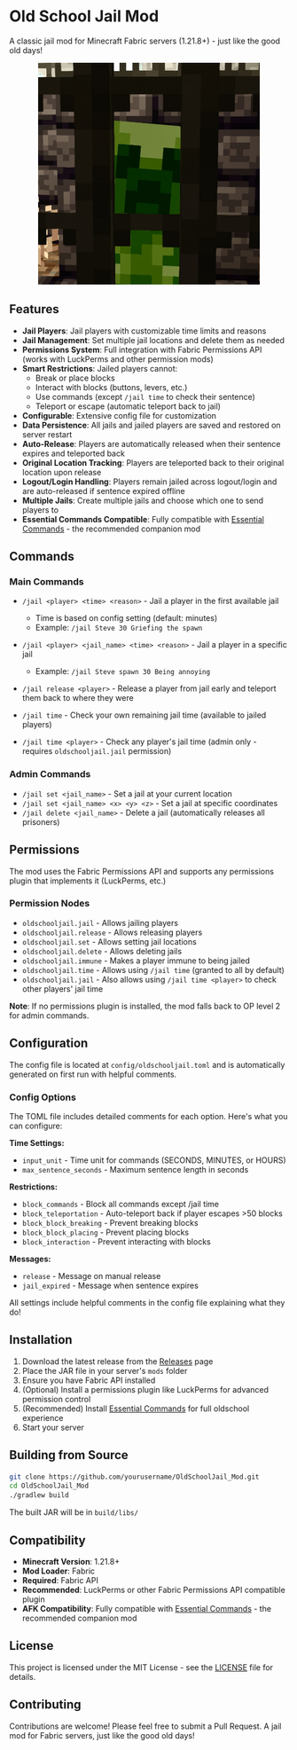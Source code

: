 # Old School Jail Mod

A classic jail mod for Minecraft Fabric servers (1.21.8+) - just like the good old days!

<p align="center">
  <img src="OldSchoolJailLogo.jpeg" alt="Old School Jail Logo" width="400">
</p>

## Features

- **Jail Players**: Jail players with customizable time limits and reasons
- **Jail Management**: Set multiple jail locations and delete them as needed
- **Permissions System**: Full integration with Fabric Permissions API (works with LuckPerms and other permission mods)
- **Smart Restrictions**: Jailed players cannot:
  - Break or place blocks
  - Interact with blocks (buttons, levers, etc.)
  - Use commands (except `/jail time` to check their sentence)
  - Teleport or escape (automatic teleport back to jail)
- **Configurable**: Extensive config file for customization
- **Data Persistence**: All jails and jailed players are saved and restored on server restart
- **Auto-Release**: Players are automatically released when their sentence expires and teleported back
- **Original Location Tracking**: Players are teleported back to their original location upon release
- **Logout/Login Handling**: Players remain jailed across logout/login and are auto-released if sentence expired offline
- **Multiple Jails**: Create multiple jails and choose which one to send players to
- **Essential Commands Compatible**: Fully compatible with [Essential Commands](https://modrinth.com/mod/essential-commands) - the recommended companion mod

## Commands

### Main Commands
- `/jail <player> <time> <reason>` - Jail a player in the first available jail
  - Time is based on config setting (default: minutes)
  - Example: `/jail Steve 30 Griefing the spawn`

- `/jail <player> <jail_name> <time> <reason>` - Jail a player in a specific jail
  - Example: `/jail Steve spawn 30 Being annoying`

- `/jail release <player>` - Release a player from jail early and teleport them back to where they were

- `/jail time` - Check your own remaining jail time (available to jailed players)
- `/jail time <player>` - Check any player's jail time (admin only - requires `oldschooljail.jail` permission)

### Admin Commands
- `/jail set <jail_name>` - Set a jail at your current location
- `/jail set <jail_name> <x> <y> <z>` - Set a jail at specific coordinates
- `/jail delete <jail_name>` - Delete a jail (automatically releases all prisoners)

## Permissions

The mod uses the Fabric Permissions API and supports any permissions plugin that implements it (LuckPerms, etc.)

### Permission Nodes
- `oldschooljail.jail` - Allows jailing players
- `oldschooljail.release` - Allows releasing players
- `oldschooljail.set` - Allows setting jail locations
- `oldschooljail.delete` - Allows deleting jails
- `oldschooljail.immune` - Makes a player immune to being jailed
- `oldschooljail.time` - Allows using `/jail time` (granted to all by default)
- `oldschooljail.jail` - Also allows using `/jail time <player>` to check other players' jail time

**Note**: If no permissions plugin is installed, the mod falls back to OP level 2 for admin commands.

## Configuration

The config file is located at `config/oldschooljail.toml` and is automatically generated on first run with helpful comments.

### Config Options

The TOML file includes detailed comments for each option. Here's what you can configure:

**Time Settings:**
- `input_unit` - Time unit for commands (SECONDS, MINUTES, or HOURS)
- `max_sentence_seconds` - Maximum sentence length in seconds

**Restrictions:**
- `block_commands` - Block all commands except /jail time
- `block_teleportation` - Auto-teleport back if player escapes >50 blocks
- `block_block_breaking` - Prevent breaking blocks
- `block_block_placing` - Prevent placing blocks  
- `block_interaction` - Prevent interacting with blocks

**Messages:**
- `release` - Message on manual release
- `jail_expired` - Message when sentence expires

All settings include helpful comments in the config file explaining what they do!

## Installation

1. Download the latest release from the [Releases](https://github.com/yourusername/OldSchoolJail_Mod/releases) page
2. Place the JAR file in your server's `mods` folder
3. Ensure you have Fabric API installed
4. (Optional) Install a permissions plugin like LuckPerms for advanced permission control
5. (Recommended) Install [Essential Commands](https://modrinth.com/mod/essential-commands) for full oldschool experience
6. Start your server

## Building from Source

```bash
git clone https://github.com/yourusername/OldSchoolJail_Mod.git
cd OldSchoolJail_Mod
./gradlew build
```

The built JAR will be in `build/libs/`

## Compatibility

- **Minecraft Version**: 1.21.8+
- **Mod Loader**: Fabric
- **Required**: Fabric API
- **Recommended**: LuckPerms or other Fabric Permissions API compatible plugin
- **AFK Compatibility**: Fully compatible with [Essential Commands](https://modrinth.com/mod/essential-commands) - the recommended companion mod

## License

This project is licensed under the MIT License - see the [LICENSE](LICENSE) file for details.

## Contributing

Contributions are welcome! Please feel free to submit a Pull Request.
A jail mod for Fabric servers, just like the good old days!
